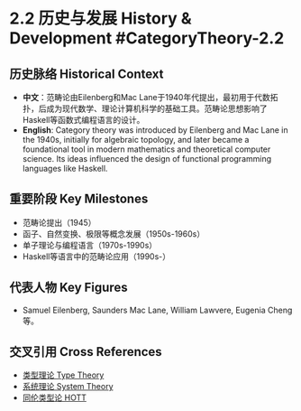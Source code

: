 # 2.2 历史与发展 History & Development #CategoryTheory-2.2

## 历史脉络 Historical Context

- **中文**：范畴论由Eilenberg和Mac Lane于1940年代提出，最初用于代数拓扑，后成为现代数学、理论计算机科学的基础工具。范畴论思想影响了Haskell等函数式编程语言的设计。
- **English**: Category theory was introduced by Eilenberg and Mac Lane in the 1940s, initially for algebraic topology, and later became a foundational tool in modern mathematics and theoretical computer science. Its ideas influenced the design of functional programming languages like Haskell.

## 重要阶段 Key Milestones

- 范畴论提出（1945）
- 函子、自然变换、极限等概念发展（1950s-1960s）
- 单子理论与编程语言（1970s-1990s）
- Haskell等语言中的范畴论应用（1990s-）

## 代表人物 Key Figures

- Samuel Eilenberg, Saunders Mac Lane, William Lawvere, Eugenia Cheng 等。

## 交叉引用 Cross References

- [类型理论 Type Theory](../TypeTheory/README.md)
- [系统理论 System Theory](../SystemTheory/README.md)
- [同伦类型论 HOTT](../HOTT/README.md)
